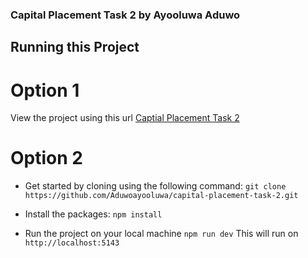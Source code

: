 ### Capital Placement Task 2 by Ayooluwa  Aduwo

## Running this Project

# Option 1
View the project using this url [Captial Placement Task 2](https://ayoaduwo-cp-task2.vercel.app)

# Option 2

- Get started by cloning using the following command:
`git clone  https://github.com/Aduwoayooluwa/capital-placement-task-2.git`

- Install the packages:
`npm install`

- Run the project on your local machine
`npm run dev`
This will run on `http://localhost:5143`